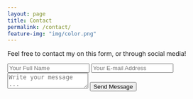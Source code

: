 ```yaml
---
layout: page
title: Contact
permalink: /contact/
feature-img: "img/color.png"
---
```


Feel free to contact my on this form, or through social media!

<form action="https://getsimpleform.com/messages?form_api_token=eb753d19287d56754de479ef586959ab" method="post">
  <!-- the redirect_to is optional, the form will redirect to the referrer on submission -->
  <input type='hidden' name='redirect_to' value='http://pnb3431.github.io/thank-you' />
  <input type='text' name='name' placeholder='Your Full Name' />
  <input type='email' name='email' placeholder='Your E-mail Address' />
  <textarea name='message' placeholder='Write your message ...'></textarea>
  <input type='submit' value='Send Message' />
</form>